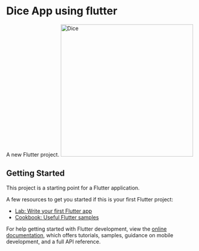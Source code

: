 # Dice App using flutter

A new Flutter project.
<img width="354" alt="Dice" src="https://github.com/Abdullah-XDev/Dice-APP/assets/163126808/9da348d9-249b-4477-97a7-c6bf32c0db4c">

## Getting Started

This project is a starting point for a Flutter application.

A few resources to get you started if this is your first Flutter project:

- [Lab: Write your first Flutter app](https://docs.flutter.dev/get-started/codelab)
- [Cookbook: Useful Flutter samples](https://docs.flutter.dev/cookbook)

For help getting started with Flutter development, view the
[online documentation](https://docs.flutter.dev/), which offers tutorials,
samples, guidance on mobile development, and a full API reference.
